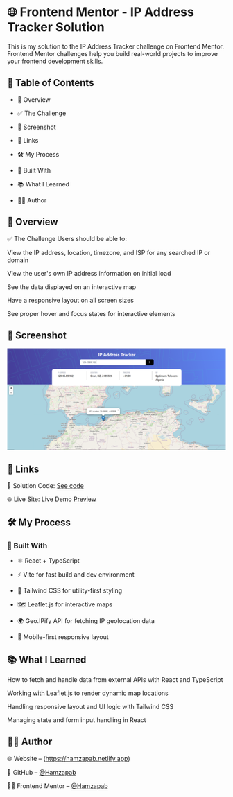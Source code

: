 # 🌐 Frontend Mentor - IP Address Tracker Solution
This is my solution to the IP Address Tracker challenge on Frontend Mentor.
Frontend Mentor challenges help you build real-world projects to improve your frontend development skills.

## 📑 Table of Contents
- 📌 Overview

- ✅ The Challenge

- 📸 Screenshot

- 🔗 Links

- 🛠️ My Process

- 🔧 Built With

- 📚 What I Learned

- 👨‍💻 Author

## 📌 Overview
✅ The Challenge
Users should be able to:

View the IP address, location, timezone, and ISP for any searched IP or domain

View the user's own IP address information on initial load

See the data displayed on an interactive map

Have a responsive layout on all screen sizes

See proper hover and focus states for interactive elements

## 📸 Screenshot
![](./src/assets/design/preview.PNG)

## 🔗 Links
🔧 Solution Code: [See code](https://github.com/Hamzapab/front-end-mentor/tree/main/IP%20Adress%20Tracker)

🌐 Live Site: Live Demo [Preview](https://ipaddtracke.netlify.app/)

## 🛠️ My Process

### 🔧 Built With

- ⚛️ React + TypeScript

- ⚡️ Vite for fast build and dev environment

- 💅 Tailwind CSS for utility-first styling

- 🗺 Leaflet.js for interactive maps

- 🌍 Geo.IPify API for fetching IP geolocation data

- 📱 Mobile-first responsive layout

## 📚 What I Learned
How to fetch and handle data from external APIs with React and TypeScript

Working with Leaflet.js to render dynamic map locations

Handling responsive layout and UI logic with Tailwind CSS

Managing state and form input handling in React

## 👨‍💻 Author
🌐 Website – (https://hamzapab.netlify.app)

🐙 GitHub – [@Hamzapab](https://github.com/Hamzapab)

🧑‍🏫 Frontend Mentor – [@Hamzapab](https://www.frontendmentor.io/profile/Hamzapab)

